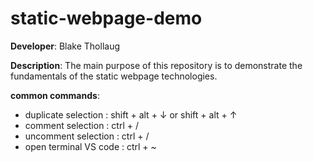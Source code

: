 # static-webpage-demo

**Developer**: Blake Thollaug

**Description**: The main purpose of this repository is to demonstrate the fundamentals of the static webpage technologies.

**common commands**:
- duplicate selection       : shift + alt + ↓  or  shift + alt + ↑
- comment selection         : ctrl + /
- uncomment selection       : ctrl + /
- open terminal VS code     : ctrl + ~

